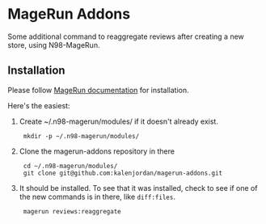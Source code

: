 MageRun Addons
==============

Some additional command to reaggregate reviews after creating a new store, using N98-MageRun.

Installation
------------

Please follow [MageRun documentation](http://magerun.net/introducting-the-new-n98-magerun-module-system/) for installation.

Here's the easiest:

1. Create ~/.n98-magerun/modules/ if it doesn't already exist.

        mkdir -p ~/.n98-magerun/modules/

2. Clone the magerun-addons repository in there

        cd ~/.n98-magerun/modules/
        git clone git@github.com:kalenjordan/magerun-addons.git

3. It should be installed.  To see that it was installed, check to see if one of the new commands is in there, like `diff:files`.

        magerun reviews:reaggregate

